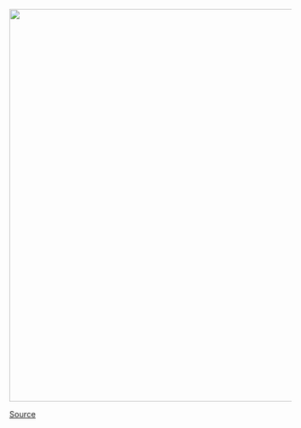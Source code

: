 <img src='https://cdn.vox-cdn.com/thumbor/B58I1vxtzWHLhJRofJpLDc2BTwI=/0x0:2051x1367/1200x800/filters:focal(862x520:1190x848)/cdn.vox-cdn.com/uploads/chorus_image/image/67447886/VRG_4203_Dance_001.0.0.jpg' width='700px' /><br/>

<a href='https://www.theverge.com/21440052/dance-church-streaming-party-workout-event-instagram'> Source <a/>